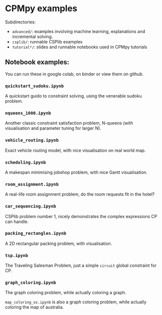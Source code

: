 CPMpy examples
==============

Subdirectories:

  * `advanced/`: examples involving machine learning, explanations and incremental solving.
  * `csplib/`: runnable CSPlib examples
  * `tutorial*/`: slides and runnable notebooks used in CPMpy tutorials

## Notebook examples:

You can run these in google colab, on binder or view them on github.

### `quickstart_sudoku.ipynb`
A quickstart guido to constraint solving, using the venerable sudoku problem.

### `nqueens_1000.ipynb`
Another classic constraint satisfaction problem, N-queens (with visualisation and parameter tuning for larger N).

### `vehicle_routing.ipynb`
Exact vehicle routing model, with nice visualisation on real world map.

### `scheduling.ipynb`
A makespan minimising jobshop problem, with nice Gantt visualisation.

### `room_assignment.ipynb`
A real-life room assignment problem, do the room requests fit in the hotel?

### `car_sequencing.ipynb`
CSPlib problem number 1, nicely demonstrates the complex expressions CP can handle.

### `packing_rectangles.ipynb`
A 2D rectangular packing problem, with visualisation.

### `tsp.ipynb`
The Traveling Salesman Problem, just a simple `circuit` global constraint for CP.

### `graph_coloring.ipynb`
The graph coloring problem, while actually coloring a graph.

`map_coloring_oz.ipynb` is also a graph coloring problem, while actually coloring the map of australia.